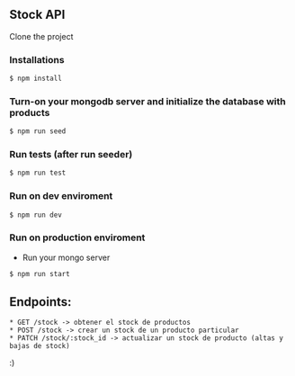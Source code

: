 ## Stock API

Clone the project

### Installations

```sh
$ npm install 
```

### Turn-on your mongodb server and initialize the database with products

```sh
$ npm run seed
```

### Run tests (after run seeder)

```sh
$ npm run test
```

### Run on dev enviroment

```sh
$ npm run dev 
```

### Run on production enviroment

* Run your mongo server

```sh
$ npm run start 
```

## Endpoints: 
	* GET /stock -> obtener el stock de productos
	* POST /stock -> crear un stock de un producto particular 
	* PATCH /stock/:stock_id -> actualizar un stock de producto (altas y bajas de stock)

:)
